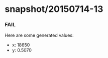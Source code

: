 # snapshot/20150714-13
<!-- Production begins at 2015-07-14T10:57:41 -->


### FAIL
Here are some generated values:

* x: 18650
* y: 0.5070

<!-- Production ends at 2015-07-14T10:57:41 -->

